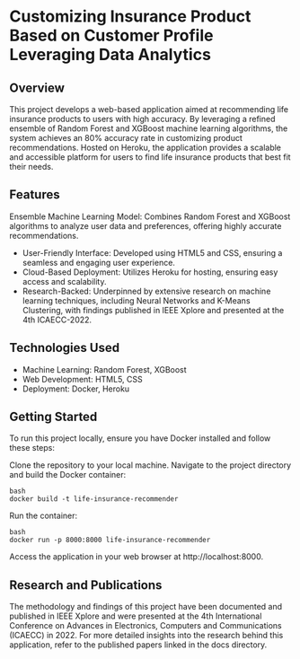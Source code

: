 # Customizing Insurance Product Based on Customer Profile Leveraging Data Analytics

## Overview
This project develops a web-based application aimed at recommending life insurance products to users with high accuracy. By leveraging a refined ensemble of Random Forest and XGBoost machine learning algorithms, the system achieves an 80% accuracy rate in customizing product recommendations. Hosted on Heroku, the application provides a scalable and accessible platform for users to find life insurance products that best fit their needs.

## Features
Ensemble Machine Learning Model: Combines Random Forest and XGBoost algorithms to analyze user data and preferences, offering highly accurate recommendations.
* User-Friendly Interface: Developed using HTML5 and CSS, ensuring a seamless and engaging user experience.
* Cloud-Based Deployment: Utilizes Heroku for hosting, ensuring easy access and scalability.
* Research-Backed: Underpinned by extensive research on machine learning techniques, including Neural Networks and K-Means Clustering, with findings published in IEEE Xplore and presented at the 4th ICAECC-2022.

## Technologies Used
* Machine Learning: Random Forest, XGBoost
* Web Development: HTML5, CSS
* Deployment: Docker, Heroku

## Getting Started
To run this project locally, ensure you have Docker installed and follow these steps:

Clone the repository to your local machine.
Navigate to the project directory and build the Docker container:
```
bash
docker build -t life-insurance-recommender
```
Run the container:
```
bash
docker run -p 8000:8000 life-insurance-recommender
```
Access the application in your web browser at http://localhost:8000.


## Research and Publications
The methodology and findings of this project have been documented and published in IEEE Xplore and were presented at the 4th International Conference on Advances in Electronics, Computers and Communications (ICAECC) in 2022. For more detailed insights into the research behind this application, refer to the published papers linked in the docs directory.

